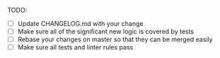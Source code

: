 <!--
  Thanks for filing a pull request on Apollo Client!

  Please look at the following checklist to ensure that your PR
  can be accepted quickly:
-->

TODO:

- [ ] Update CHANGELOG.md with your change
- [ ] Make sure all of the significant new logic is covered by tests
- [ ] Rebase your changes on master so that they can be merged easily
- [ ] Make sure all tests and linter rules pass
